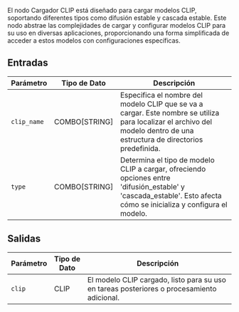 El nodo Cargador CLIP está diseñado para cargar modelos CLIP, soportando diferentes tipos como difusión estable y cascada estable. Este nodo abstrae las complejidades de cargar y configurar modelos CLIP para su uso en diversas aplicaciones, proporcionando una forma simplificada de acceder a estos modelos con configuraciones específicas.

## Entradas

| Parámetro     | Tipo de Dato  | Descripción |
|---------------|---------------|-------------|
| `clip_name`   | COMBO[STRING] | Especifica el nombre del modelo CLIP que se va a cargar. Este nombre se utiliza para localizar el archivo del modelo dentro de una estructura de directorios predefinida. |
| `type`        | COMBO[STRING] | Determina el tipo de modelo CLIP a cargar, ofreciendo opciones entre 'difusión_estable' y 'cascada_estable'. Esto afecta cómo se inicializa y configura el modelo. |

## Salidas

| Parámetro | Tipo de Dato | Descripción |
|-----------|--------------|-------------|
| `clip`    | CLIP         | El modelo CLIP cargado, listo para su uso en tareas posteriores o procesamiento adicional. |
